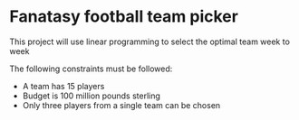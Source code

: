 # Fanatasy football team picker
This project will use linear programming to select the optimal team week to week

The following constraints must be followed:
- A team has 15 players
- Budget is 100 million pounds sterling
- Only three players from a single team can be chosen